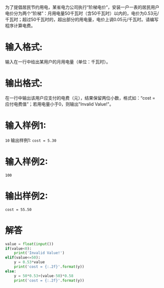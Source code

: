 为了提倡居民节约用电，某省电力公司执行“阶梯电价”，安装一户一表的居民用户电价分为两个“阶梯”：月用电量50千瓦时（含50千瓦时）以内的，电价为0.53元/千瓦时；超过50千瓦时的，超出部分的用电量，电价上调0.05元/千瓦时。请编写程序计算电费。
# 输入格式:
输入在一行中给出某用户的月用电量（单位：千瓦时）。
# 输出格式:
在一行中输出该用户应支付的电费（元），结果保留两位小数，格式如：“cost = 应付电费值”；若用电量小于0，则输出"Invalid Value!"。
# 输入样例1:
`10`
输出样例1:
`cost = 5.30`
# 输入样例2:
`100`
# 输出样例2:
`cost = 55.50`

# 解答
```python
value = float(input())
if(value<0):
    print('Invalid Value!')
elif(value<=50):
    y = 0.53*value
    print('cost = {:.2f}'.format(y))
else:
    y = 50*0.53+(value-50)*0.58
    print('cost = {:.2f}'.format(y))

```
